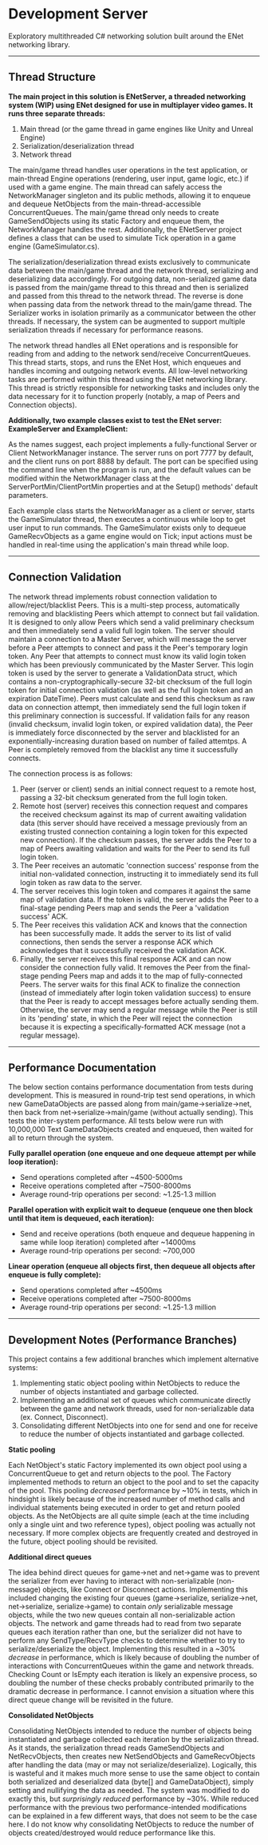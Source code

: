 # Development Server

Exploratory multithreaded C# networking solution built around the ENet networking library.

---

## Thread Structure
**The main project in this solution is ENetServer, a threaded networking system (WIP) using ENet designed for use in multiplayer video games. It runs three separate threads:**
1. Main thread (or the game thread in game engines like Unity and Unreal Engine)
2. Serialization/deserialization thread
3. Network thread

The main/game thread handles user operations in the test application, or main-thread Engine operations (rendering, user input, game logic, etc.) if used with a game engine. The main thread can safely access the NetworkManager singleton and its public methods, allowing it to enqueue and dequeue NetObjects from the main-thread-accessible ConcurrentQueues. The main/game thread only needs to create GameSendObjects using its static Factory and enqueue them, the NetworkManager handles the rest. Additionally, the ENetServer project defines a class that can be used to simulate Tick operation in a game engine (GameSimulator.cs).

The serialization/deserialization thread exists exclusively to communicate data between the main/game thread and the network thread, serializing and deserializing data accordingly. For outgoing data, non-serialized game data is passed from the main/game thread to this thread and then is serialized and passed from this thread to the network thread. The reverse is done when passing data from the network thread to the main/game thread. The Serializer works in isolation primarily as a communicator between the other threads. If necessary, the system can be augmented to support multiple serialization threads if necessary for performance reasons.

The network thread handles all ENet operations and is responsible for reading from and adding to the network send/receive ConcurrentQueues. This thread starts, stops, and runs the ENet Host, which enqueues and handles incoming and outgoing network events. All low-level networking tasks are performed within this thread using the ENet networking library. This thread is strictly responsible for networking tasks and includes only the data necessary for it to function properly (notably, a map of Peers and Connection objects).

**Additionally, two example classes exist to test the ENet server: ExampleServer and ExampleClient:**

As the names suggest, each project implements a fully-functional Server or Client NetworkManager instance. The server runs on port 7777 by default, and the client runs on port 8888 by default. The port can be specified using the command line when the program is run, and the default values can be modified within the NetworkManager class at the ServerPortMin/ClientPortMin properties and at the Setup() methods' default parameters.

Each example class starts the NetworkManager as a client or server, starts the GameSimulator thread, then executes a continuous while loop to get user input to run commands. The GameSimulator exists only to dequeue GameRecvObjects as a game engine would on Tick; input actions must be handled in real-time using the application's main thread while loop.

---

## Connection Validation

The network thread implements robust connection validation to allow/reject/blacklist Peers. This is a multi-step process, automatically removing and blacklisting Peers which attempt to connect but fail validation. It is designed to only allow Peers which send a valid preliminary checksum and then immediately send a valid full login token. The server should maintain a connection to a Master Server, which will message the server before a Peer attempts to connect and pass it the Peer's temporary login token. Any Peer that attempts to connect must know its valid login token which has been previously communicated by the Master Server. This login token is used by the server to generate a ValidationData struct, which contains a non-cryptographically-secure 32-bit checksum of the full login token for initial connection validation (as well as the full login token and an expiration DateTime). Peers must calculate and send this checksum as raw data on connection attempt, then immediately send the full login token if this preliminary connection is successful. If validation fails for any reason (invalid checksum, invalid login token, or expired validation data), the Peer is immediately force disconnected by the server and blacklisted for an exponentially-increasing duration based on number of failed attemtps. A Peer is completely removed from the blacklist any time it successfully connects.

The connection process is as follows:

1. Peer (server or client) sends an initial connect request to a remote host, passing a 32-bit checksum generated from the full login token.
2. Remote host (server) receives this connection request and compares the received checksum against its map of current awaiting validation data (this server should have received a message previously from an existing trusted connection containing a login token for this expected new connection). If the checksum passes, the server adds the Peer to a map of Peers awaiting validation and waits for the Peer to send its full login token.
3. The Peer receives an automatic 'connection success' response from the initial non-validated connection, instructing it to immediately send its full login token as raw data to the server.
4. The server receives this login token and compares it against the same map of validation data. If the token is valid, the server adds the Peer to a final-stage pending Peers map and sends the Peer a 'validation success' ACK.
5. The Peer receives this validation ACK and knows that the connection has been successfully made. It adds the server to its list of valid connections, then sends the server a response ACK which acknowledges that it successfully received the validation ACK.
6. Finally, the server receives this final response ACK and can now consider the connection fully valid. It removes the Peer from the final-stage pending Peers map and adds it to the map of fully-connected Peers. The server waits for this final ACK to finalize the connection (instead of immediately after login token validation success) to ensure that the Peer is ready to accept messages before actually sending them. Otherwise, the server may send a regular message while the Peer is still in its 'pending' state, in which the Peer will reject the connection because it is expecting a specifically-formatted ACK message (not a regular message).



---

## Performance Documentation

The below section contains performance documentation from tests during development. This is measured in round-trip test send operations, in which new GameDataObjects are passed along from main/game->serialize->net, then back from net->serialize->main/game (without actually sending). This tests the inter-system performance. All tests below were run with 10,000,000 Text GameDataObjects created and enqueued, then waited for all to return through the system.

**Fully parallel operation (one enqueue and one dequeue attempt per while loop iteration):** 
* Send operations completed after ~4500-5000ms
* Receive operations completed after ~7500-8000ms
* Average round-trip operations per second: ~1.25-1.3 million

**Parallel operation with explicit wait to dequeue (enqueue one then block until that item is dequeued, each iteration):** 
* Send and receive operations (both enqueue and dequeue happening in same while loop iteration) completed after ~14000ms
* Average round-trip operations per second: ~700,000

**Linear operation (enqueue all objects first, then dequeue all objects after enqueue is fully complete):** 
* Send operations completed after ~4500ms
* Receive operations completed after ~7500-8000ms
* Average round-trip operations per second: ~1.25-1.3 million

---

## Development Notes (Performance Branches)

This project contains a few additional branches which implement alternative systems:
1. Implementing static object pooling within NetObjects to reduce the number of objects instantiated and garbage collected.
2. Implementing an additional set of queues which communicate directly between the game and network threads, used for non-serializable data (ex. Connect, Disconnect).
3. Consolidating different NetObjects into one for send and one for receive to reduce the number of objects instantiated and garbage collected.

**Static pooling**

Each NetObject's static Factory implemented its own object pool using a ConcurrentQueue to get and return objects to the pool. The Factory implemented methods to return an object to the pool and to set the capacity of the pool. This pooling *decreased* performance by ~10% in tests, which in hindsight is likely because of the increased number of method calls and individual statements being executed in order to get and return pooled objects. As the NetObjects are all quite simple (each at the time including only a single uint and two reference types), object pooling was actually not necessary. If more complex objects are frequently created and destroyed in the future, object pooling should be revisited.

**Additional direct queues**

The idea behind direct queues for game->net and net->game was to prevent the serializer from ever having to interact with non-serializable (non-message) objects, like Connect or Disconnect actions. Implementing this included changing the existing four queues (game->serialize, serialize->net, net->serialize, serialize->game) to contain *only* serializable message objects, while the two new queues contain all non-serializable action objects. The network and game threads had to read from two separate queues each iteration rather than one, but the serializer did not have to perform any SendType/RecvType checks to determine whether to try to serialize/deserialize the object. Implementing this resulted in a ~30% *decrease* in performance, which is likely because of doubling the number of interactions with ConcurrentQueues within the game and network threads. Checking Count or IsEmpty each iteration is likely an expensive process, so doubling the number of these checks probably contributed primarily to the dramatic decrease in performance. I cannot envision a situation where this direct queue change will be revisited in the future.

**Consolidated NetObjects**

Consolidating NetObjects intended to reduce the number of objects being instantiated and garbage collected each iteration by the serialization thread. As it stands, the serialization thread reads GameSendObjects and NetRecvObjects, then creates new NetSendObjects and GameRecvObjects after handling the data (may or may not serialize/deserialize). Logically, this is wasteful and it makes much more sense to use the same object to contain both serialized and deserialized data (byte[] and GameDataObject), simply setting and nullifying the data as needed. The system was modified to do exactly this, but *surprisingly reduced* performance by ~30%. While reduced performance with the previous two performance-intended modifications can be explained in a few different ways, that does not seem to be the case here. I do not know why consolidating NetObjects to reduce the number of objects created/destroyed would reduce performance like this.
